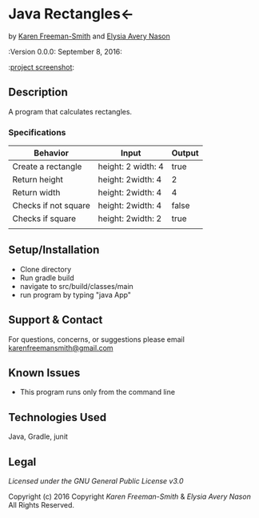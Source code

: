 # Java Rectangles<-
by [Karen Freeman-Smith](https://github.com/karenfreemansmith) and [Elysia Avery Nason](https://github.com/elysiaavery)

:Version 0.0.0: September 8, 2016:

:[project screenshot](/screenshot.jpg):

## Description
A program that calculates rectangles.

### Specifications
| Behavior             | Input              | Output |
|----------------------|--------------------|--------|
| Create a rectangle   | height: 2 width: 4 | true   |
| Return height        | height: 2width: 4  | 2      |
| Return width         | height: 2width: 4  | 4      |
| Checks if not square | height: 2width: 4  | false  |
| Checks if square     | height: 2width: 2  | true   |
|                      |                    |        |

## Setup/Installation
* Clone directory
* Run gradle build
* navigate to src/build/classes/main
* run program by typing "java App"

## Support & Contact
For questions, concerns, or suggestions please email karenfreemansmith@gmail.com

## Known Issues
* This program runs only from the command line

## Technologies Used
Java, Gradle, junit

## Legal
*Licensed under the GNU General Public License v3.0*

Copyright (c) 2016 Copyright _Karen Freeman-Smith_  &amp; _Elysia Avery Nason_ All Rights Reserved.
